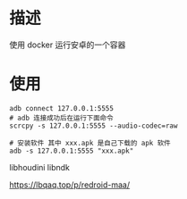 # 描述

使用 docker 运行安卓的一个容器

# 使用

```shell
adb connect 127.0.0.1:5555
# adb 连接成功后在运行下面命令
scrcpy -s 127.0.0.1:5555 --audio-codec=raw

# 安装软件 其中 xxx.apk 是自己下载的 apk 软件
adb -s 127.0.0.1:5555 "xxx.apk"
```


libhoudini libndk

https://lbqaq.top/p/redroid-maa/